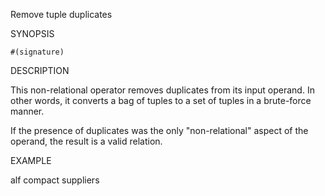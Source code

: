 
Remove tuple duplicates

SYNOPSIS

    #(signature)

DESCRIPTION

This non-relational operator removes duplicates from its input operand.
In other words, it converts a bag of tuples to a set of tuples in a 
brute-force manner.

If the presence of duplicates was the only "non-relational" aspect of 
the operand, the result is a valid relation.

EXAMPLE

  alf compact suppliers


